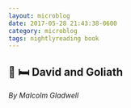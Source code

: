 ```yaml
---
layout: microblog
date: 2017-05-28 21:43:38-0600
category: microblog
tags: nightlyreading book
---
```

## 📖 🛏 David and Goliath
*By Malcolm Gladwell*
